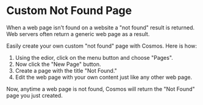 # Custom Not Found Page

When a web page isn't found on a website a "not found" result is returned. Web servers often return a generic web page as a result.

Easily create your own custom "not found" page with Cosmos. Here is how:

1. Using the edior, click on the menu button and choose "Pages".
2. Now click the "New Page" button.
3. Create a page with the title "Not Found."
4. Edit the web page with your own content just like any other web page.

Now, anytime a web page is not found, Cosmos will return the "Not Found" page you just created.

